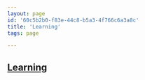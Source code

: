 ```yaml
---
layout: page
id: '60c5b2b0-f83e-44c8-b5a3-4f766c6a3a8c'
title: 'Learning'
tags: page

---
```

  
<h2 class="text-3xl font-semibold mb-4"><a class="rounded-sm focus:outline-none focus:ring-2 focus:ring-offset-2 focus:ring-offset-gray-900 focus:ring-pink-400" href="/pages/learning">Learning</a></h2>

<div class="space-y-3">

</div>


